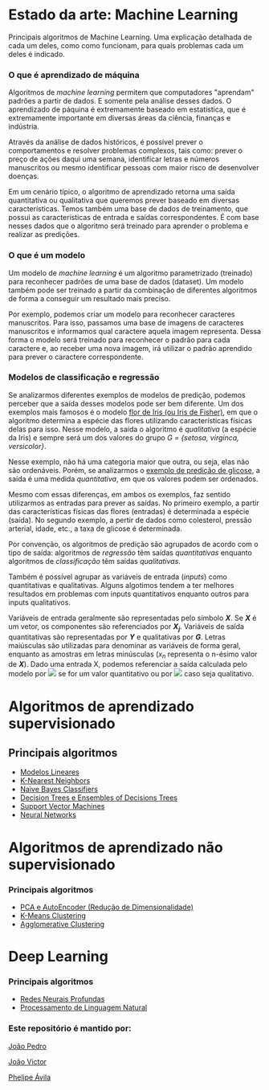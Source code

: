 # Estado da arte: Machine Learning
Principais algoritmos de Machine Learning. Uma explicação detalhada de cada um deles, como como funcionam, para quais problemas cada um deles é indicado.


### **O que é aprendizado de máquina**
Algoritmos de *machine learning* permitem que computadores "aprendam" padrões a partir de dados. E somente pela análise desses dados. O aprendizado de páquina é extremamente baseado em estatística, que é extremamente importante em diversas áreas da ciência, finanças e indústria. 

Através da análise de dados históricos, é possível prever o comportamentos e resolver problemas complexos, tais como: prever o preço de ações daqui uma semana, identificar letras e números manuscritos ou mesmo identificar pessoas com maior risco de desenvolver doenças.

Em um cenário típico, o algoritmo de aprendizado retorna uma saída quantitativa ou qualitativa que queremos prever baseado em diversas características. Temos também uma base de dados de treinamento, que possui as características de entrada e saídas correspondentes. É com base nesses dados que o algoritmo será treinado para aprender o problema e realizar as predições.


### **O que é um modelo**
Um modelo de *machine learning* é um algoritmo parametrizado (treinado) para reconhecer padrões de uma base de dados (dataset). Um modelo também pode ser treinado a partir da combinação de diferentes algoritmos de forma a conseguir um resultado mais preciso.

Por exemplo, podemos criar um modelo para reconhecer caracteres manuscritos. Para isso, passamos uma base de imagens de caracteres manuscritos e informamos qual caractere aquela imagem representa. Dessa forma o modelo será treinado para reconhecer o padrão para cada caractere e, ao receber uma nova imagem, irá utilizar o padrão aprendido para prever o caractere correspondente.

### **Modelos de classificação e regressão**
Se analizarmos diferentes exemplos de modelos de predição, podemos perceber que a saída desses modelos pode ser bem diferente. Um dos exemplos mais famosos é o modelo [flor de Iris (ou Iris de Fisher)](https://www.kaggle.com/arshid/iris-flower-dataset), em que o algoritmo determina a espécie das flores utilizando características físicas delas para isso. Nesse modelo, a saída o algoritmo é *qualitativa* (a espécie da Iris) e sempre será um dos valores do grupo *G = {setosa, virginca, versicolor}*. 

Nesse exemplo, não há uma categoria maior que outra, ou seja, elas não são ordenáveis. Porém, se analizarmos o [exemplo de predição de glicose](https://www.kaggle.com/houcembenmansour/predict-diabetes-based-on-diagnostic-measures), a saída é uma medida *quantitativa*, em que os valores podem ser ordenados.

Mesmo com essas diferenças, em ambos os exemplos, faz sentido utilizarmos as entradas para prever as saídas. No primeiro exemplo, a partir das características físicas das flores (entradas) é determinada a espécie (saída). No segundo exemplo, a pertir de dados como colesterol, pressão arterial, idade, etc., a taxa de glicose é determinada. 

Por convenção, os algoritmos de predição são agrupados de acordo com o tipo de saída: algoritmos de *regressão* têm saídas *quantitativas* enquanto algoritmos de *classificação* têm saídas *qualitativas*. 

Também é possível agrupar as variáveis de entrada (*inputs*) como quantitativas e qualitativas. Alguns algotimos tendem a ter melhores resultados em problemas com inputs quantitativos enquanto outros para inputs qualitativos.

Variáveis de entrada geralmente são representadas pelo símbolo ***X***. Se ***X*** é um vetor, os componentes são referenciados por ***X<sub>j</sub>***. Variáveis de saída quantitativas são representadas por ***Y*** e qualitativas por ***G***. Letras maiúsculas são utilizadas para denominar as variáveis de forma geral, enquanto as amostras em letras minúsculas (*x<sub>n<sub>* representa o n-ésimo valor de ***X***). Dado uma entrada X, podemos referenciar a saída calculada pelo modelo por <img src="https://latex.codecogs.com/gif.latex?\inline&space;\dpi{100}&space;\bg_white&space;\widehat{Y}"/> se for um valor quantitativo ou por <img src="https://latex.codecogs.com/gif.latex?\inline&space;\dpi{100}&space;\bg_white&space;\widehat{G}"/>  caso seja qualitativo.



# Algoritmos de aprendizado supervisionado

## Principais algoritmos
- [Modelos Lineares](linear-models)
- [K-Nearest Neighbors](k-nearest-neighbors)
- [Naive Bayes Classifiers](NaiveBayesClassifiers)
- [Decision Trees e Ensembles of Decisions Trees](Decision-Trees-e-Ensembles-of-Decisions-Trees)
- [Support Vector Machines](https://www.google.com/)
- [Neural Networks](https://www.google.com/)

# Algoritmos de aprendizado não supervisionado

### Principais algoritmos
- [PCA e AutoEncoder (Redução de Dimensionalidade)](https://adotg.github.io/knn-what-how-why/)
- [K-Means Clustering](https://www.google.com/)
- [Agglomerative Clustering](https://www.google.com/)

# Deep Learning
### Principais algoritmos
- [Redes Neurais Profundas](Redes-Neurais-Profundas)
- [Processamento de Linguagem Natural](https://www.google.com/)


### Este repositório é mantido por:

[João Pedro](https://www.linkedin.com/)

[João Victor](https://www.linkedin.com/in/jvictor-antonucci/)

[Phelipe Ávila](https://www.linkedin.com/in/phelipeavila/)
